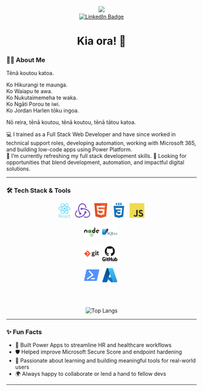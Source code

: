 <div id="header" align="center">
  <img src="https://media.giphy.com/media/M9gbBd9nbDrOTu1Mqx/giphy.gif" width="100"/>
</div>

<div id="badges" align="center">
  <a href="https://www.linkedin.com/in/jordan-harlen/" target="_blank">
    <img src="https://img.shields.io/badge/LinkedIn-blue?style=for-the-badge&logo=linkedin&logoColor=white" alt="LinkedIn Badge"/>
  </a>
</div>

<div align="center">
  <h1>Kia ora! 👋</h1>
</div>

### 🧑‍💻 About Me

Tēnā koutou katoa.

Ko Hikurangi te maunga.  
Ko Waiapu te awa.  
Ko Nukutaimemeha te waka.  
Ko Ngāti Porou te iwi.  
Ko Jordan Harlen tōku ingoa.  

Nō reira, tēnā koutou, tēnā koutou, tēnā tātou katoa.

💻 I trained as a Full Stack Web Developer and have since worked in technical support roles, developing automation, working with Microsoft 365, and building low-code apps using Power Platform.  
🌱 I’m currently refreshing my full stack development skills. 
🚀 Looking for opportunities that blend development, automation, and impactful digital solutions.

---

### 🛠️ Tech Stack & Tools

<div align="center">

<!-- Frontend -->
<img src="https://github.com/devicons/devicon/blob/master/icons/react/react-original-wordmark.svg" title="React" alt="React" width="40" height="40"/>&nbsp;
<img src="https://github.com/devicons/devicon/blob/master/icons/redux/redux-original.svg" title="Redux" alt="Redux" width="40" height="40"/>&nbsp;
<img src="https://github.com/devicons/devicon/blob/master/icons/html5/html5-original.svg" title="HTML5" alt="HTML" width="40" height="40"/>&nbsp;
<img src="https://github.com/devicons/devicon/blob/master/icons/css3/css3-plain-wordmark.svg" title="CSS3" alt="CSS" width="40" height="40"/>&nbsp;
<img src="https://github.com/devicons/devicon/blob/master/icons/javascript/javascript-original.svg" title="JavaScript" alt="JavaScript" width="40" height="40"/>&nbsp;

<!-- Backend & Databases -->
<img src="https://github.com/devicons/devicon/blob/master/icons/nodejs/nodejs-original-wordmark.svg" title="NodeJS" alt="NodeJS" width="40" height="40"/>&nbsp;
<img src="https://github.com/devicons/devicon/blob/master/icons/sqlite/sqlite-original-wordmark.svg" title="SQLite" alt="SQLite" width="40" height="40"/>&nbsp;

<!-- Tools & Version Control -->
<img src="https://github.com/devicons/devicon/blob/master/icons/git/git-original-wordmark.svg" title="Git" alt="Git" width="40" height="40"/>&nbsp;
<img src="https://github.com/devicons/devicon/blob/master/icons/github/github-original-wordmark.svg" title="GitHub" alt="GitHub" width="40" height="40"/>&nbsp;

<!-- Microsoft & Scripting -->
<img src="https://github.com/devicons/devicon/blob/master/icons/powershell/powershell-original.svg" title="PowerShell" alt="PowerShell" width="40" height="40"/>&nbsp;
<img src="https://github.com/devicons/devicon/blob/master/icons/azure/azure-original.svg" title="Azure / Entra ID" alt="Azure" width="40" height="40"/>&nbsp;

<br><br>

![Top Langs](https://github-readme-stats.vercel.app/api/top-langs/?username=jordan-harlen&layout=compact)

</div>

---

### ✨ Fun Facts
- 🔄 Built Power Apps to streamline HR and healthcare workflows  
- 🛡️ Helped improve Microsoft Secure Score and endpoint hardening  
- 🤝 Passionate about learning and building meaningful tools for real-world users  
- 🌍 Always happy to collaborate or lend a hand to fellow devs

---
